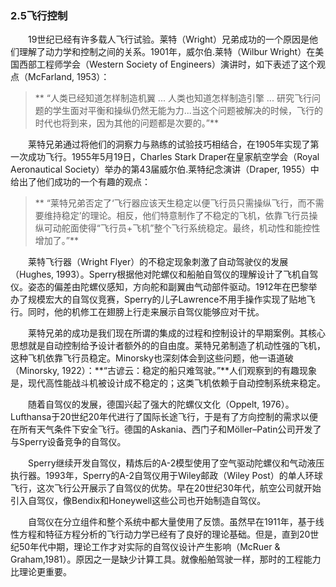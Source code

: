 ### 2.5飞行控制

　　19世纪已经有许多载人飞行试验。莱特（Wright）兄弟成功的一个原因是他们理解了动力学和控制之间的关系。1901年，威尔伯.莱特（Wilbur Wright）在美国西部工程师学会（Western Society of Engineers）演讲时，如下表述了这个观点（McFarland, 1953）：
  
> **  “人类已经知道怎样制造机翼 ... 人类也知道怎样制造引擎 ... 研究飞行问题的学生面对平衡和操纵仍然无能为力...当这个问题被解决的时候，飞行的时代也将到来，因为其他的问题都是次要的。”**

　　莱特兄弟通过将他们的洞察力与熟练的试验技巧相结合，在1905年实现了第一次成功飞行。1955年5月19日，Charles Stark Draper在皇家航空学会（Royal Aeronautical Society）举办的第43届威尔伯.莱特纪念演讲（Draper, 1955）中给出了他们成功的一个有趣的观点：
  
> **  “莱特兄弟否定了‘飞行器应该天生稳定以便飞行员只需操纵飞行，而不需要维持稳定’的理论。相反，他们特意制作了不稳定的飞机，依靠飞行员操纵可动舵面使得“飞行员+飞机”整个飞行系统稳定。最终，机动性和能控性增加了。”**

　　莱特飞行器（Wright Flyer）的不稳定现象刺激了自动驾驶仪的发展（Hughes, 1993）。Sperry根据他对陀螺仪和船舶自驾仪的理解设计了飞机自驾仪。姿态的偏差由陀螺仪感知，方向舵和副翼由气动部件驱动。1912年在巴黎举办了规模宏大的自驾仪竞赛，Sperry的儿子Lawrence不用手操作实现了贴地飞行。同时，他的机修工在翅膀上行走来展示自驾仪能够应对干扰。
  
　　莱特兄弟的成功是我们现在所谓的集成的过程和控制设计的早期案例。其核心思想就是自动控制给予设计者额外的的自由度。莱特兄弟制造了机动性强的飞机，这种飞机依靠飞行员稳定。Minorsky也深刻体会到这些问题，他一语道破（Minorsky, 1922）：**“古谚云：稳定的船只难驾驶。”**人们观察到的有趣现象是，现代高性能战斗机被设计成不稳定的；这类飞机依赖于自动控制系统来稳定。
  
　　随着自驾仪的发展，德国兴起了强大的陀螺仪文化（Oppelt, 1976）。Lufthansa于20世纪20年代进行了国际长途飞行，于是有了方向控制的需求以便在所有天气条件下安全飞行。德国的Askania、西门子和Möller–Patin公司开发了与Sperry设备竞争的自驾仪。
  
　　Sperry继续开发自驾仪，精炼后的A-2模型使用了空气驱动陀螺仪和气动液压执行器。1993年，Sperry的A-2自驾仪用于Wiley邮政（Wiley Post）的单人环球飞行，这次飞行公开展示了自驾仪的优势。早在20世纪30年代，航空公司就开始引入自驾仪，像Bendix和Honeywell这些公司也开始制造自驾仪。
  
　　自驾仪在分立组件和整个系统中都大量使用了反馈。虽然早在1911年，基于线性方程和特征方程分析的飞行动力学已经有了良好的理论基础。但是，直到20世纪50年代中期，理论工作才对实际的自驾仪设计产生影响（McRuer & Graham,1981）。原因之一是缺少计算工具。就像船舶驾驶一样，那时的工程能力比理论更重要。
  
